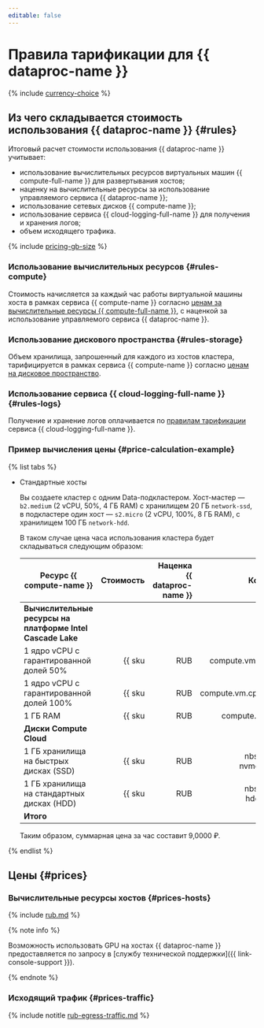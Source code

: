 ```yaml
---
editable: false
---
```


# Правила тарификации для {{ dataproc-name }}

{% include [currency-choice](../_includes/pricing/currency-choice.md) %}

## Из чего складывается стоимость использования {{ dataproc-name }} {#rules}

Итоговый расчет стоимости использования {{ dataproc-name }} учитывает:

* использование вычислительных ресурсов виртуальных машин {{ compute-full-name }} для развертывания хостов;
* наценку на вычислительные ресурсы за использование управляемого сервиса {{ dataproc-name }};
* использование сетевых дисков {{ compute-name }};
* использование сервиса {{ cloud-logging-full-name }} для получения и хранения логов;
* объем исходящего трафика.

{% include [pricing-gb-size](../_includes/pricing-gb-size.md) %}

### Использование вычислительных ресурсов {#rules-compute}

Стоимость начисляется за каждый час работы виртуальной машины хоста в рамках сервиса {{ compute-name }} согласно [ценам за вычислительные ресурсы {{ compute-full-name }}](../compute/pricing.md#prices), с наценкой за использование управляемого сервиса {{ dataproc-name }}.

### Использование дискового пространства {#rules-storage}

Объем хранилища, запрошенный для каждого из хостов кластера, тарифицируется в рамках сервиса {{ compute-name }} согласно [ценам на дисковое пространство](../compute/pricing.md#prices-storage).


### Использование сервиса {{ cloud-logging-full-name }} {#rules-logs}

Получение и хранение логов оплачивается по [правилам тарификации](../logging/pricing.md) сервиса {{ cloud-logging-full-name }}.




### Пример вычисления цены {#price-calculation-example}

{% list tabs %}

- Стандартные хосты

    Вы создаете кластер с одним Data-подкластером. Хост-мастер — `b2.medium` (2 vCPU, 50%, 4 ГБ RAM) с хранилищем 20 ГБ `network-ssd`, в подкластере один хост — `s2.micro` (2 vCPU, 100%, 8 ГБ RAM), с хранилищем 100 ГБ `network-hdd`.

    В таком случае цена часа использования кластера будет складываться следующим образом:

    | Ресурс {{ compute-name }}                  | Стоимость                                       | Наценка {{ dataproc-name }}                   | Количество | Итого    |
    |--------------------------------------------|------------------------------------------------:|----------------------------------------------:|-----------:|---------:|
    | **Вычислительные ресурсы на платформе Intel Cascade Lake**                                                                                                           |
    | 1 ядро vCPU с гарантированной долей 50%    | {{ sku|RUB|compute.vm.cpu.50.v2|string }}       | {{ sku|RUB|mdb.dataproc.v2.cpu.c50|string }}  |          2 | 1,5600 ₽ |
    | 1 ядро vCPU с гарантированной долей 100%   | {{ sku|RUB|compute.vm.cpu.c100.v2|string }}     | {{ sku|RUB|mdb.dataproc.v2.cpu.c100|string }} |          2 | 2,6200 ₽ |
    | 1 ГБ RAM                                   | {{ sku|RUB|compute.vm.ram.v2|string }}          | {{ sku|RUB|mdb.dataproc.v2.ram|string }}      | 4 + 8 = 12 | 4,0800 ₽ |
    | **Диски Compute Cloud**                                                                                                                                              |
    | 1 ГБ хранилища на быстрых дисках (SSD)     | {{ sku|RUB|nbs.network-nvme.allocated|string }} |                                             — |         20 | 0,3300 ₽ |
    | 1 ГБ хранилища на стандартных дисках (HDD) | {{ sku|RUB|nbs.network-hdd.allocated|string }}  |                                             — |        100 | 0,4100 ₽ |
    | **Итого**                                  |                                                 |                                               |            | 9,0000 ₽ |

    Таким образом, суммарная цена за час составит 9,0000 ₽.

{% endlist %}



## Цены {#prices}

### Вычислительные ресурсы хостов {#prices-hosts}


{% include [rub.md](../_pricing/data-proc/rub.md) %}




{% note info %}

Возможность использовать GPU на хостах {{ dataproc-name }} предоставляется по запросу в [службу технической поддержки]({{ link-console-support }}).

{% endnote %}

### Исходящий трафик {#prices-traffic}


{% include notitle [rub-egress-traffic.md](../_pricing/rub-egress-traffic.md) %}



